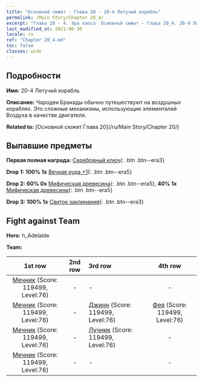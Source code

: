 ```yaml
---
title: "Основной сюжет - Глава 20 - 20-4 Летучий корабль"
permalink: /Main Story/Chapter 20_4/
excerpt: "Глава 20 - 4. Эра хаоса  Основной сюжет - Глава 20_4. 20-4 Летучий корабль"
last_modified_at: 2021-06-30
locale: ru
ref: "Chapter 20_4.md"
toc: false
classes: wide
---
```


## Подробности

 **Имя:** 20-4 Летучий корабль

 **Описание:** Чародеи Бракады обычно путешествуют на воздушных кораблях. Это сложные механизмы, использующие элементалей Воздуха в качестве двигателя.

 **Related to:** [Основной сюжет Глава 20](/ru/Main Story/Chapter 20/)

## Выпавшие предметы

 **Первая полная награда:** [Серебряный ключ](/ItemsRU/con_693/){: .btn .btn--era3}

 **Drop 1:** **100% 1x** [Вечная руда +1](/ItemsRU/mat_68/){: .btn .btn--era5}

 **Drop 2:** **60% 0x** [Мифическая древесина](/ItemsRU/mat_62/){: .btn .btn--era5}, **40% 1x** [Мифическая древесина](/ItemsRU/mat_62/){: .btn .btn--era5}

 **Drop 3:** **100% 1x** [Свиток заклинания](/ItemsRU/con_694/){: .btn .btn--era3}


## Fight against Team
 **Hero:** h_Adelaide

 **Team:**


  | 1st row | 2nd row | 3rd row | 4th row |
  |:----:|:----:|:----|:----:|
  | [Мечник](/ru/units/Swordsman/) (Score: 119499, Level:76)  | - | - | - |
  | [Мечник](/ru/units/Swordsman/) (Score: 119499, Level:76)  | - | [Джинн](/ru/units/Genie/) (Score: 119499, Level:76)  | [Фея](/ru/units/Sprite/) (Score: 119499, Level:76)  |
  | [Мечник](/ru/units/Swordsman/) (Score: 119499, Level:76)  | - | [Лучник](/ru/units/Marksman/) (Score: 119499, Level:76)  | - |
  | [Мечник](/ru/units/Swordsman/) (Score: 119499, Level:76)  | - | - | - |


